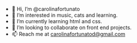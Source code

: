 - 👋 Hi, I’m @carolinafortunato
- 👀 I’m interested in music, cats and learning.
- 🌱 I’m currently learning html and css.
- 💞️ I’m looking to collaborate on front end projects.
- 📫 Reach me at carolinafortunatod@gmail.com

<!---
carolinafortunato/carolinafortunato is a ✨ special ✨ repository because its `README.md` (this file) appears on your GitHub profile.
You can click the Preview link to take a look at your changes.
--->
